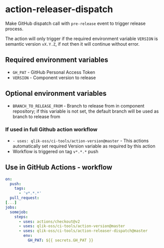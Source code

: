 # action-releaser-dispatch

Make GitHub dispatch call with `pre-release` event to trigger release process.

The action will only trigger if the required environment variable `VERSION` is semantic version `vX.Y.Z`, if not then it will continue without error.

## Required environment variables

- `GH_PAT` - GitHub Personal Access Token
- `VERSION` - Component version to release

## Optional environment variables

- `BRANCH_TO_RELEASE_FROM` - Branch to release from in component repository; if this variable is not set, the default branch will be used as branch to release from

### If used in full Github action workflow

- `- uses: qlik-oss/ci-tools/action-version@master` - This actions automatically set required Version variable as required by this action
- Workflow is triggered on tag `v*.*.*` push

## Use in GitHub Actions - workflow

```yaml
on:
  push:
    tags:
      - 'v*.*.*'
  pull_request:
[...]
jobs:
  somejob:
    steps:
      - uses: actions/checkout@v2
      - uses: qlik-oss/ci-tools/action-version@master
      - uses: qlik-oss/ci-tools/action-releaser-dispatch@master
        env:
          GH_PAT: ${{ secrets.GH_PAT }}
```
